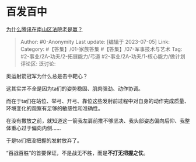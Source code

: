 # 百发百中
[为什么腾讯在南山区法院老是赢？](https://www.zhihu.com/question/32059030/answer/3104020622)

> Author: #0-Anonymity
> Last update: [编辑于 2023-07-05]
> Link:
> Category: #【答集】/01-家族答集 #【答集】/07-军事技术与艺术
> Tag: #2-事业/2A-功夫/2-拓展能力/弓道 #2-事业/2A-功夫/1-核心能力/做计划
> 评论区:
> 泛讨论:

奥运射箭冠军为什么总是击中靶心？

这其实并不全是因为ta们的姿势稳固、肌肉强劲、动作协调。

而在于ta们在站位、举弓、开弓、靠位这些发射前过程中对自身的动作完成质量、环境变化的观察有足够的敏感性和准确性。

在没有撒放之前，就知道这一箭我左肩前推不够坚决、我头部姿态偏向后仰、我整体重心过于偏向内侧……

于是ta们把没把握的发射放弃了。

“百战百胜”的首要保证，不是战无不胜，而是**不打无把握之仗**。
